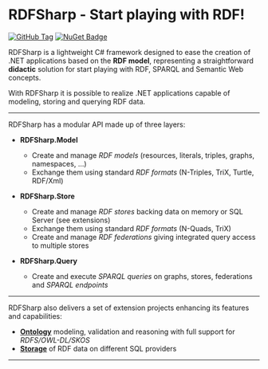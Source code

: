# RDFSharp - Start playing with RDF!
[![GitHub Tag](https://img.shields.io/github/tag/mdesalvo/rdfsharp.svg?label=github)](https://github.com/mdesalvo/rdfsharp)
[![NuGet Badge](https://buildstats.info/nuget/RDFSharp)](https://www.nuget.org/packages/RDFSharp)

RDFSharp is a lightweight C# framework designed to ease the creation of .NET applications based on the <b>RDF model</b>, representing a straightforward <b>didactic</b> solution for start playing with RDF, SPARQL and Semantic Web concepts. 

With RDFSharp it is possible to realize .NET applications capable of modeling, storing and querying RDF data.
<hr>
RDFSharp has a modular API made up of three layers: 

<ul>
    <li><b>RDFSharp.Model</b></li> 
    <ul>
        <li>Create and manage <i>RDF models</i> (resources, literals, triples, graphs, namespaces, ...)</li>
        <li>Exchange them using standard <i>RDF formats</i> (N-Triples, TriX, Turtle, RDF/Xml)</li>
    </ul>
</ul>
<ul>
    <li><b>RDFSharp.Store</b></li> 
    <ul>
        <li>Create and manage <i>RDF stores</i> backing data on memory or SQL Server (see extensions)</li>
        <li>Exchange them using standard <i>RDF formats</i> (N-Quads, TriX)</li>
        <li>Create and manage <i>RDF federations</i> giving integrated query access to multiple stores</li>
    </ul>
</ul>
<ul>
    <li><b>RDFSharp.Query</b></li> 
    <ul>
        <li>Create and execute <i>SPARQL queries</i> on graphs, stores, federations and <i>SPARQL endpoints</i></li>
    </ul>
</ul>
<hr>
RDFSharp also delivers a set of extension projects enhancing its features and capabilities:

<ul>
    <li><b><a href="https://github.com/mdesalvo/RDFSharp.Semantics">Ontology</a></b> modeling, validation and reasoning with full support for <i>RDFS/OWL-DL/SKOS</i></li>  
    <li><b><a href="https://github.com/mdesalvo/RDFSharp.Stores">Storage</a></b> of RDF data on different SQL providers</li>
</ul>
<hr>

